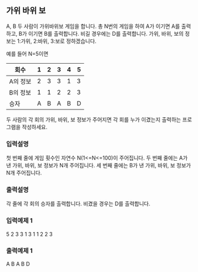 ## 가위 바위 보

A, B 두 사람이 가위바위보 게임을 합니다. 총 N번의 게임을 하여 A가 이기면 A를 출력하고,
B가 이기면 B를 출력합니다. 비길 경우에는 D를 출력합니다.
가위, 바위, 보의 정보는 1:가위, 2:바위, 3:보로 정하겠습니다.

예를 들어 N=5이면

| 회수     | 1   | 2   | 3   | 4   | 5   |
| -------- | --- | --- | --- | --- | --- |
| A의 정보 | 2   | 3   | 3   | 1   | 3   |
| B의 정보 | 1   | 1   | 2   | 2   | 3   |
| 승자     | A   | B   | A   | B   | D   |

두 사람의 각 회의 가위, 바위, 보 정보가 주어지면 각 회를 누가 이겼는지 출력하는 프로그램을 작성하세요.

### 입력설명

첫 번째 줄에 게임 횟수인 자연수 N(1<=N<=100)이 주어집니다.
두 번째 줄에는 A가 낸 가위, 바위, 보 정보가 N개 주어집니다.
세 번째 줄에는 B가 낸 가위, 바위, 보 정보가 N개 주어집니다.

### 출력설명

각 줄에 각 회의 승자를 출력합니다. 비겼을 경우는 D를 출력합니다.

### 입력예제 1

5
2 3 3 1 3
1 1 2 2 3

### 출력예제 1

A
B
A
B
D
